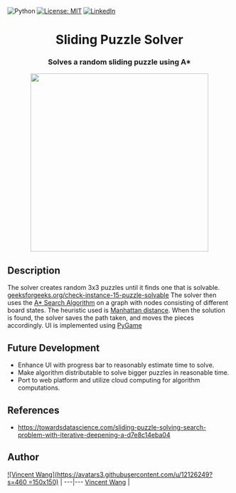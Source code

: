 
![Python](https://img.shields.io/badge/python-v3.6+-blue.svg)
[![License: MIT](https://img.shields.io/badge/License-MIT-green.svg)](https://opensource.org/licenses/MIT)
[![LinkedIn][linkedin-shield]][linkedin-url]

<p>
  <h1 align="center">Sliding Puzzle Solver</h1>
  <p align="center">
  <h3 align = "center"> Solves a random sliding puzzle using A* </h3>
</p>

<p align="center">

<img wdith = "400" height = "400" src="https://github.com/vincentwang60/sliding-puzzle-solver/blob/master/images/1.gif">

</p>

## Description
The solver creates random 3x3 puzzles until it finds one that is solvable. [geeksforgeeks.org/check-instance-15-puzzle-solvable](https://www.geeksforgeeks.org/check-instance-15-puzzle-solvable/)
The solver then uses the [A* Search Algorithm](https://en.wikipedia.org/wiki/A*_search_algorithm) on a graph with nodes consisting of different board states. The heuristic used is [Manhattan distance](https://en.wikipedia.org/wiki/Taxicab_geometry).
When the solution is found, the solver saves the path taken, and moves the pieces accordingly.
UI is implemented using [PyGame](https://www.pygame.org/docs/)


## Future Development
- Enhance UI with progress bar to reasonably estimate time to solve.
- Make algorithm distributable to solve bigger puzzles in reasonable time.
- Port to web platform and utilize cloud computing for algorithm computations.

## References
- https://towardsdatascience.com/sliding-puzzle-solving-search-problem-with-iterative-deepening-a-d7e8c14eba04


## Author
[![Vincent Wang](https://avatars3.githubusercontent.com/u/12126249?s=460 =150x150)](https://github.com/vincentwang60)  |
---|---
[Vincent Wang](https://github.com/vincentwang60) |



[license-shield]: https://img.shields.io/github/license/github_username/repo.svg?style=flat-square
[license-url]: https://github.com/github_username/repo/blob/master/LICENSE.txt
[linkedin-shield]: https://img.shields.io/badge/-LinkedIn-black.svg?style=flat-square&logo=linkedin&colorB=555
[linkedin-url]: https://linkedin.com/in/vkwang
